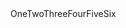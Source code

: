 <div class="table-responsive">
  <table class="table">
    <tbody>
    <tl>One</tl>
    <tl>Two</tl>
    <tl>Three</tl>
    <tl>Four</tl>
    <tl>Five</tl>
    <tl>Six</tl>
    </tbody>
  </table>
</div>